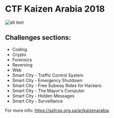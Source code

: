 # CTF Kaizen Arabia 2018

![alt text](https://safcsp.org.sa/images/ctf/poster-safcsp.jpg)

## Challenges sections:

- Coding
- Crypto
- Forensics
- Reversing
- Web
- Smart City - Traffic Control System
- Smart City - Emergency Shutdown
- Smart City - Free Subway Rides for Hackers
- Smart City - The Mayor's Computer
- Smart City - Hidden Messages
- Smart City - Surveillance

For more info: https://safcsp.org.sa/ar/kaizenarabia
